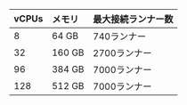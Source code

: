 | vCPUs | メモリ    | 最大接続ランナー数 |
|:----- |:------ |:--------- |
| 8     | 64 GB  | 740ランナー   |
| 32    | 160 GB | 2700ランナー  |
| 96    | 384 GB | 7000ランナー  |
| 128   | 512 GB | 7000ランナー  |
